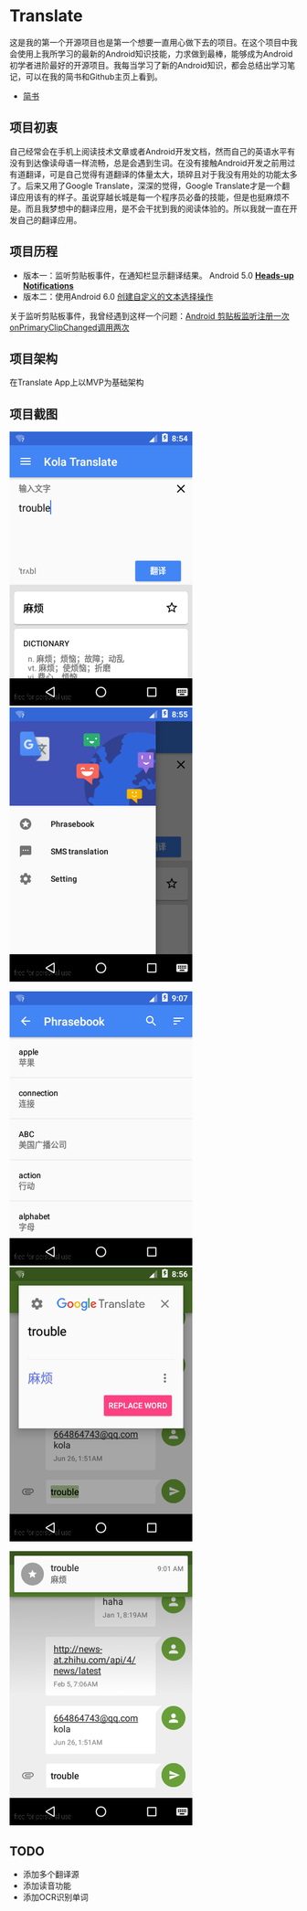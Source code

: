 # Translate

这是我的第一个开源项目也是第一个想要一直用心做下去的项目。在这个项目中我会使用上我所学习的最新的Android知识技能，力求做到最棒，能够成为Android初学者进阶最好的开源项目。我每当学习了新的Android知识，都会总结出学习笔记，可以在我的简书和Github主页上看到。

 + [简书](http://www.jianshu.com/users/7d7c77e7eb91/latest_articles)

## 项目初衷
自己经常会在手机上阅读技术文章或者Android开发文档，然而自己的英语水平有没有到达像读母语一样流畅，总是会遇到生词。在没有接触Android开发之前用过有道翻译，可是自己觉得有道翻译的体量太大，琐碎且对于我没有用处的功能太多了。后来又用了Google Translate，深深的觉得，Google Translate才是一个翻译应用该有的样子。虽说穿越长城是每一个程序员必备的技能，但是也挺麻烦不是。而且我梦想中的翻译应用，是不会干扰到我的阅读体验的。所以我就一直在开发自己的翻译应用。

## 项目历程

+ 版本一：监听剪贴板事件，在通知栏显示翻译结果。 Android 5.0 **[Heads-up Notifications](https://developer.android.com/guide/topics/ui/notifiers/notifications.html#Heads-up)**
+ 版本二：使用Android 6.0 [创建自定义的文本选择操作](http://www.open-open.com/lib/view/open1453252923183.html)

关于监听剪贴板事件，我曾经遇到这样一个问题：[Android 剪贴板监听注册一次 onPrimaryClipChanged调用两次](http://www.jianshu.com/p/ed4637bfeb05)

## 项目架构

在Translate App上以MVP为基础架构
 
## 项目截图

 ![image](https://github.com/kolacbb/Translate/raw/master/art/homepage.png)
 ![image](https://github.com/kolacbb/Translate/raw/master/art/menupage.png)

 ![image](https://github.com/kolacbb/Translate/raw/master/art/phrasebook.png) 
 ![image](https://github.com/kolacbb/Translate/raw/master/art/CopyDrop.png)

 ![image](https://github.com/kolacbb/Translate/raw/master/art/TapToTranslate.png)

## TODO

 * 添加多个翻译源
 * 添加读音功能
 * 添加OCR识别单词



